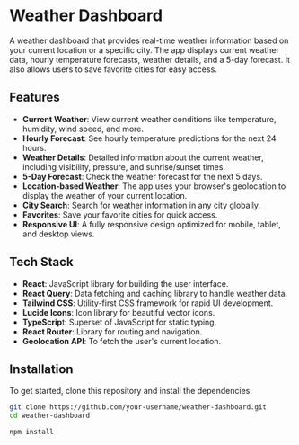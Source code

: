# Weather Dashboard

A weather dashboard that provides real-time weather information based on your current location or a specific city. The app displays current weather data, hourly temperature forecasts, weather details, and a 5-day forecast. It also allows users to save favorite cities for easy access.

## Features

- **Current Weather**: View current weather conditions like temperature, humidity, wind speed, and more.
- **Hourly Forecast**: See hourly temperature predictions for the next 24 hours.
- **Weather Details**: Detailed information about the current weather, including visibility, pressure, and sunrise/sunset times.
- **5-Day Forecast**: Check the weather forecast for the next 5 days.
- **Location-based Weather**: The app uses your browser's geolocation to display the weather of your current location.
- **City Search**: Search for weather information in any city globally.
- **Favorites**: Save your favorite cities for quick access.
- **Responsive UI**: A fully responsive design optimized for mobile, tablet, and desktop views.

## Tech Stack
- **React**: JavaScript library for building the user interface.
- **React Query**: Data fetching and caching library to handle weather data.
- **Tailwind CSS**: Utility-first CSS framework for rapid UI development.
- **Lucide Icons**: Icon library for beautiful vector icons.
- **TypeScrip**t: Superset of JavaScript for static typing.
- **React Router**: Library for routing and navigation.
- **Geolocation API**: To fetch the user's current location.

## Installation

To get started, clone this repository and install the dependencies:

```bash
git clone https://github.com/your-username/weather-dashboard.git
cd weather-dashboard

npm install
